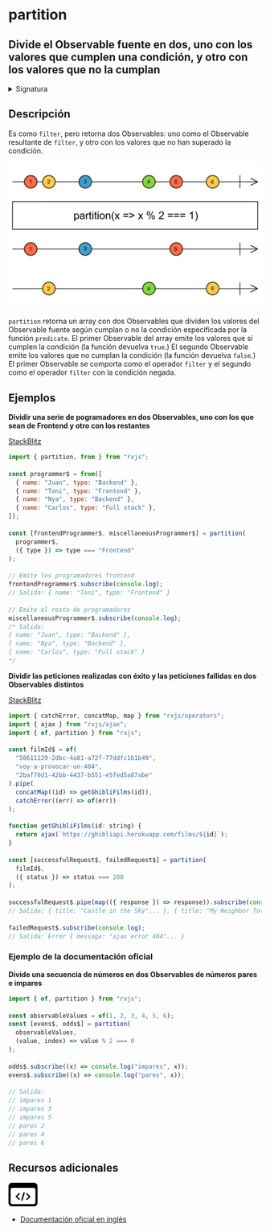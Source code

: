 # partition

<h2 class="subtitle"> Divide el Observable fuente en dos, uno con los valores que cumplen una condición, y otro con los valores que no la cumplan
</h2>

<details>
<summary>Signatura</summary>

### Firma

`partition<T>(source: any, predicate: (value: T, index: number) => boolean, thisArg?: any): [Observable<T>, Observable<T>]`

### Parámetros

<table>
<tr><td>source</td><td>Tipo: <code>any</code>.</td></tr>
<tr><td>predicate</td><td> Una función que evalúa cada valor emitido por el Observable fuente. Si devuelve <code>true</code>, el valor se emite en el primer Observable del array retornado. Si devuelve <code>false</code>, el valor se emite en el segundo Observable del array. El parámetro <code>index</code> es el número <code>i</code> para la <code>i</code>-ésima emisión de la fuente que haya ocurrido desde la suscripción, comenzando con el número 0.</td></tr>
<tr><td>thisArg</td><td>Opcional. El valor por defecto es <code>undefined</code>.
Un argumento opcional para determinar el valor del <code>this</code> en la función <code>predicate</code>.</td></tr>
</table>

### Retorna

`[Observable<T>, Observable<T>]`: Un array con dos Observables: uno con valores que cumplen la función `predicate`, y otro con valores que no la cumplen.

</details>

## Descripción

Es como `filter`, pero retorna dos Observables: uno como el Observable resultante de `filter`, y otro con los valores que no han superado la condición.

<img src="assets/images/marble-diagrams/transformation/partition.png" alt="Diagrama de canicas del operador partition">

`partition` retorna un array con dos Observables que dividen los valores del Observable fuente según cumplan o no la condición especificada por la función `predicate`. El primer Observable del array emite los valores que sí cumplen la condición (la función devuelva `true`.) El segundo Observable emite los valores que no cumplan la condición (la función devuelva `false`.) El primer Observable se comporta como el operador `filter` y el segundo como el operador `filter` con la condición negada.

## Ejemplos

**Dividir una serie de pogramadores en dos Observables, uno con los que sean de Frontend y otro con los restantes**

<a target="_blank" href="https://stackblitz.com/edit/rxjs-partition-1?file=index.ts">StackBlitz</a>

```javascript
import { partition, from } from "rxjs";

const programmer$ = from([
  { name: "Juan", type: "Backend" },
  { name: "Toni", type: "Frontend" },
  { name: "Nya", type: "Backend" },
  { name: "Carlos", type: "Full stack" },
]);

const [frontendProgrammer$, miscellaneousProgrammer$] = partition(
  programmer$,
  ({ type }) => type === "Frontend"
);

// Emite los programadores frontend
frontendProgrammer$.subscribe(console.log);
// Salida: { name: "Toni", type: "Frontend" }

// Emite el resto de programadores
miscellaneousProgrammer$.subscribe(console.log);
/* Salida: 
{ name: "Juan", type: "Backend" },
{ name: "Nya", type: "Backend" },
{ name: "Carlos", type: "Full stack" }
*/
```

**Dividir las peticiones realizadas con éxito y las peticiones fallidas en dos Observables distintos**

<a target="_blank" href="https://stackblitz.com/edit/rxjs-partition-2?file=index.ts">StackBlitz</a>

```javascript
import { catchError, concatMap, map } from "rxjs/operators";
import { ajax } from "rxjs/ajax";
import { of, partition } from "rxjs";

const filmId$ = of(
  "58611129-2dbc-4a81-a72f-77ddfc1b1b49",
  "voy-a-provocar-un-404",
  "2baf70d1-42bb-4437-b551-e5fed5a87abe"
).pipe(
  concatMap((id) => getGhibliFilms(id)),
  catchError((err) => of(err))
);

function getGhibliFilms(id: string) {
  return ajax(`https://ghibliapi.herokuapp.com/films/${id}`);
}

const [successfulRequest$, failedRequest$] = partition(
  filmId$,
  ({ status }) => status === 200
);

successfulRequest$.pipe(map(({ response }) => response)).subscribe(console.log);
// Salida: { title: "Castle in the Sky"... }, { title: "My Neighbor Totoro"... }

failedRequest$.subscribe(console.log);
// Salida: Error { message: "ajax error 404"... }
```

### Ejemplo de la documentación oficial

**Divide una secuencia de números en dos Observables de números pares e impares**

```javascript
import { of, partition } from "rxjs";

const observableValues = of(1, 2, 3, 4, 5, 6);
const [evens$, odds$] = partition(
  observableValues,
  (value, index) => value % 2 === 0
);

odds$.subscribe((x) => console.log("impares", x));
evens$.subscribe((x) => console.log("pares", x));

// Salida:
// impares 1
// impares 3
// impares 5
// pares 2
// pares 4
// pares 6
```

<div class="additional-section">

## Recursos adicionales

<a target="_blank" href="https://github.com/ReactiveX/rxjs/blob/master/src/internal/operators/partition.ts">
<img src="assets/icons/source-code.png" alt="Source code">
</a>
</div>

- <a target="_blank" href="https://rxjs.dev/api/index/function/partition">Documentación oficial en inglés</a>
